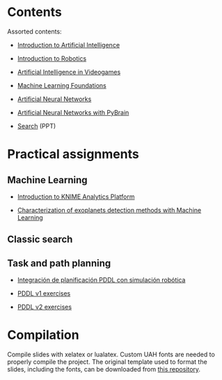# Contents

Assorted contents:

* [Introduction to Artificial Intelligence](introduction/introduction.pdf)

* [Introduction to Robotics](robotics/robotics.pdf)

* [Artificial Intelligence in Videogames](aivideogames/aivideogames.pdf)

* [Machine Learning Foundations](mlfoundations/mlfoundations.pdf)

* [Artificial Neural Networks](ann/ann.pdf)

* [Artificial Neural Networks with PyBrain](pybrain/pybrain.pdf)

* [Search](search/search.pdf) (PPT)

# Practical assignments

## Machine Learning

* [Introduction to KNIME Analytics Platform](assignments/knime/intro.md)

* [Characterization of exoplanets detection methods with Machine Learning](assignments/explanets/methods.md)

## Classic search

## Task and path planning

* [Integración de planificación PDDL con simulación robótica](https://github.com/munozp/pddl-sim)

* [PDDL v1 exercises](assignments/planning/pddl-v1.md)

* [PDDL v2 exercises](assignments/planning/pddl-v2.md)

# Compilation

Compile slides with xelatex or lualatex. Custom UAH fonts are needed to properly compile the project. The original template used to format the slides, including the fonts, can be downloaded from [this repository](https://github.com/dfbarrero/UAH-beamer-template).

